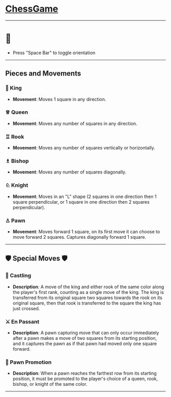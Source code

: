 # [ChessGame](https://3mptyspac3.github.io/ChessGame/)
---

# 🧾
- Press "Space Bar" to toggle orientation 
 
---

##  Pieces and Movements 

### 👑 King
- **Movement**: Moves 1 square in any direction.

### ♕ Queen
- **Movement**: Moves any number of squares in any direction.

### ♖ Rook
- **Movement**: Moves any number of squares vertically or horizontally.

### ♗ Bishop
- **Movement**: Moves any number of squares diagonally.

### ♘ Knight
- **Movement**: Moves in an "L" shape (2 squares in one direction then 1 square perpendicular, or 1 square in one direction then 2 squares perpendicular).

### ♙ Pawn
- **Movement**: Moves forward 1 square, on its first move it can choose to move forward 2 squares. Captures diagonally forward 1 square.

---

## 🛡️ Special Moves 🛡️

### 🏰 Castling
- **Description**: A move of the king and either rook of the same color along the player's first rank, counting as a single move of the king. The king is transferred from its original square two squares towards the rook on its original square, then that rook is transferred to the square the king has just crossed.

### ⚔️ En Passant
- **Description**: A pawn capturing move that can only occur immediately after a pawn makes a move of two squares from its starting position, and it captures the pawn as if that pawn had moved only one square forward.

### 💸 Pawn Promotion
- **Description**: When a pawn reaches the farthest row from its starting position, it must be promoted to the player's choice of a queen, rook, bishop, or knight of the same color.

---

